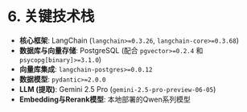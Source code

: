 # **6. 关键技术栈**
* **核心框架**: LangChain (`langchain>=0.3.26`, `langchain-core>=0.3.68`)
* **数据库与向量存储**: PostgreSQL (配合 `pgvector>=0.2.4` 和 `psycopg[binary]>=3.1.0`)
* **向量库集成**: `langchain-postgres>=0.0.12`
* **数据模型**: `pydantic>=2.0.0`
* **LLM (提取)**: Gemini 2.5 Pro (`gemini-2.5-pro-preview-06-05`)
* **Embedding与Rerank模型**: 本地部署的Qwen系列模型
